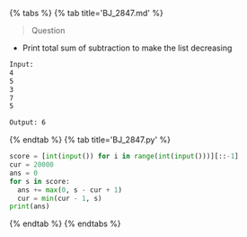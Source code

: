 {% tabs %}
{% tab title='BJ_2847.md' %}

> Question

* Print total sum of subtraction to make the list decreasing

```txt
Input:
4
5
3
7
5

Output: 6
```

{% endtab %}
{% tab title='BJ_2847.py' %}

```py
score = [int(input()) for i in range(int(input()))][::-1]
cur = 20000
ans = 0
for s in score:
  ans += max(0, s - cur + 1)
  cur = min(cur - 1, s)
print(ans)
```

{% endtab %}
{% endtabs %}
